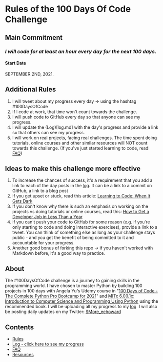 # Rules of the 100 Days Of Code Challenge

## Main Commitment
### *I will code for at least an hour every day for the next 100 days.*

#### Start Date
SEPTEMBER 2ND, 2021.

## Additional Rules
1. I will tweet about my progress every day -> using the hashtag #100DaysOfCode
2. If I code at work, that time won't count towards the challenge.
3. I will push code to GitHub every day so that anyone can see my progress.
4. I will update the (Log)[log.md] with the day's progress and provide a link so that others can see my progress.
5. I will work on real projects, facing real challenges. The time spent doing tutorials, online courses and other similar resources will NOT count towards this challenge. (If you've just started learning to code, read [FAQ](FAQ.md))


## Ideas to make this challenge more effective
1. To increase the chances of success, it's a requirement that you add a link to each of the day posts in the [log](log.md). It can be a link to a commit on GitHub, a link to a blog post
2. If you get upset or stuck, read this article: [Learning to Code: When It Gets Dark](https://www.freecodecamp.org/news/learning-to-code-when-it-gets-dark-e485edfb58fd/)
3. If you don't know why there is such an emphasis on working on the projects vs doing tutorials or online courses, read this: [How to Get a Developer Job in Less Than a Year](https://www.freecodecamp.org/news/how-to-get-a-developer-job-in-less-than-a-year-c27bbfe71645/)
4. If you can't push your code to GitHub for some reason (e.g. if you're only starting to code and doing interactive exercises), provide a link to a tweet. You can think of something else as long as your challenge stays public - and you get the benefit of being committed to it and accountable for your progress.
5. Another good bonus of forking this repo -> if you haven't worked with Markdown before, it's a good way to practice.

## About
The #100DaysOfCode challenge is a journey to gaining skills in the programming world. I have chosen to master Python by building 100 projects in 100 days with Angela Yu's Udemy course in "[100 Days of Code - The Complete Python Pro Bootcamp for 2021](https://www.udemy.com/course/100-days-of-code/)" and [MITx 6.00.1x: Introduction to Computer Science and Programming Using Python](https://learning.edx.org/course/course-v1:MITx+6.00.1x+2T2021a/home) using the recommended book. I will be uploading all my progress to my [log](log.md). I will also be posting daily updates on my Twitter: [SMore_eehoward](https://twitter.com/SMore_eehoward)




## Contents
* [Rules](rules.md)
* [Log - click here to see my progress](log.md)
* [FAQ](FAQ.md)
* [Resources](resources.md)
